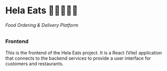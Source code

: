 # Hela Eats 🍔🍕🌭🥐🚚

###### Food Ordering & Delivery Platform

### Frontend

This is the frontend of the Hela Eats project. It is a React (Vite) application that connects to the backend services to
provide a user interface for customers and restaurants.
